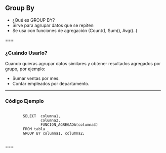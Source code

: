 ## Group By

- ¿Qué es GROUP BY?
- Sirve para agrupar datos que se repiten
- Se usa con funciones de agregación (Count(), Sum(), Avg()..)

<!-- This presentation dshowcases examples created with the [reveal.js plugin collection](https://github.com/rajgoel/reveal.js-plugins). -->

===

### ¿Cuándo Usarlo?

Cuando quieras agrupar datos similares y obtener resultados agregados por grupo, por ejemplo:

- Sumar ventas por mes.
- Contar empleados por departamento.

---

### Código Ejemplo

<section data-auto-animate>
	<pre data-id="code-animation">
    <code class="hljs javascript" data-trim data-line-numbers>
		SELECT  columna1, 
                columna2, 
                FUNCION_AGREGADA(columna3)
        FROM tabla
        GROUP BY columna1, columna2;
	</code></pre>
</section>

===